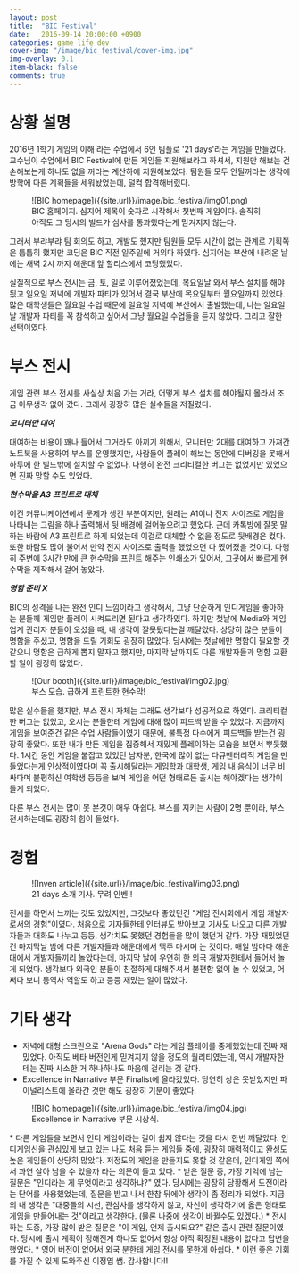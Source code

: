 ```yaml
---
layout: post
title:  "BIC Festival"
date:   2016-09-14 20:00:00 +0900
categories: game life dev
cover-img: "/image/bic_festival/cover-img.jpg"
img-overlay: 0.1
item-black: false
comments: true
---
```


# 상황 설명

2016년 1학기 게임의 이해 라는 수업에서 6인 팀플로 '21 days'라는 게임을 만들었다. 교수님이 수업에서 BIC Festival에 만든 게임들 지원해보라고 하셔서, 지원만 해보는 건 손해보는게 하나도 없을 꺼라는 계산하에 지원해보았다. 팀원들 모두 안될꺼라는 생각에 방학에 다른 계획들을 세워놨었는데, 덜컥 합격해버렸다.

<figure markdown="1">
![BIC homepage]({{site.url}}/image/bic_festival/img01.png)
<figcaption>
BIC 홈페이지. 심지어 제목이 숫자로 시작해서 첫번째 게임이다. 솔직히 아직도 그 당시의 빌드가 심사를 통과했다는게 믿겨지지 않는다.
</figcaption>
</figure>

그래서 부랴부랴 팀 회의도 하고, 개발도 했지만 팀원들 모두 시간이 없는 관계로 기획쪽은 틈틈히 했지만 코딩은 BIC 직전 일주일에 거의다 하였다. 심지어는 부산에 내려온 날에는 새벽 2시 까지 해운대 앞 할리스에서 코딩했었다.

실질적으로 부스 전시는 금, 토, 일로 이루어졌었는데, 목요일날 와서 부스 설치를 해야됬고 일요일 저녁에 개발자 파티가 있어서 결국 부산에 목요일부터 월요일까지 있었다. 많은 대학생들은 월요일 수업 때문에 일요일 저녁에 부산에서 출발했는데, 나는 일요일날 개발자 파티를 꼭 참석하고 싶어서 그냥 월요일 수업들을 듣지 않았다. 그리고 잘한 선택이였다.

# 부스 전시 

게임 관련 부스 전시를 사실상 처음 가는 거라, 어떻게 부스 설치를 해야될지 몰라서 조금 아무생각 없이 갔다. 그래서 굉장히 많은 실수들을 저질렀다.

***모니터만 대여***
 
대여하는 비용이 꽤나 들어서 그거라도 아끼기 위해서, 모니터만 2대를 대여하고 가져간 노트북을 사용하여 부스를 운영했지만, 사람들이 플레이 해보는 동안에 디버깅을 못해서 하루에 한 빌드밖에 설치할 수 없었다. 다행히 완전 크리티컬한 버그는 없었지만 있었으면 진짜 망할 수도 있었다.

***현수막을 A3 프린트로 대체***

이건 커뮤니케이션에서 문제가 생긴 부분이지만, 원래는 A1이나 전지 사이즈로 게임을 나타내는 그림을 하나 출력해서 뒷 배경에 걸어놓으려고 했었다. 근데 카톡방에 잘못 말하는 바람에 A3 프린트로 하게 되었는데 이걸로 대체할 수 없을 정도로 뒷배경은 컸다. 또한 바람도 많이 불어서 만약 전지 사이즈로 출력을 했었으면 다 찠어졌을 것이다. 다행히 주변에 3시간 만에 큰 현수막을 프린트 해주는 인쇄소가 있어서, 그곳에서 빠르게 현수막을 제작해서 걸어 놓았다.

***명함 준비 X***

BIC의 성격을 나는 완전 인디 느낌이라고 생각해서, 그냥 단순하게 인디게임을 좋아하는 분들께 게임만 플레이 시켜드리면 된다고 생각하였다. 하지만 첫날에 Media와 게임 업계 관리자 분들이 오셨을 때, 내 생각이 잘못됬다는걸 깨달았다. 상당히 많은 분들이 명함을 주셨고, 명함을 드릴 기회도 굉장히 많았다. 당시에는 첫날에만 명함이 필요할 것 같으니 명함은 급하게 뽑지 말자고 했지만, 마지막 날까지도 다른 개발자들과 명함 교환할 일이 굉장히 많았다.

<figure markdown="1">
![Our booth]({{site.url}}/image/bic_festival/img02.jpg)
<figcaption>
부스 모습. 급하게 프린트한 현수막!
</figcaption>
</figure>

많은 실수들을 했지만, 부스 전시 자체는 그래도 생각보다 성공적으로 하였다. 크리티컬한 버그는 없었고, 오시는 분들한테 게임에 대해 많이 피드백 받을 수 있었다. 지금까지 게임을 보여준건 같은 수업 사람들이였기 때문에, 불특정 다수에게 피드백들 받는건 굉장히 좋았다. 또한 내가 만든 게임을 집중해서 재밌게 플레이하는 모습을 보면서 뿌듯했다. 1시간 동안 게임을 붙잡고 있었던 남자분, 한국에 많이 없는 다큐멘터리적 게임을 만들었다는게 인상적이였다며 꼭 출시해달라는 게임학과 대학생, 게임 내 음식이 너무 비싸다며 불평하신 여학생 등등을 보며 게임을 어떤 형태로든 출시는 해야겠다는 생각이 들게 되었다. 

다른 부스 전시는 많이 못 본것이 매우 아쉽다. 부스를 지키는 사람이 2명 뿐이라, 부스 전시하는데도 굉장히 힘이 들었다. 

# 경험

<figure markdown="1">
![Inven article]({{site.url}}/image/bic_festival/img03.png)
<figcaption>
21 days 소개 기사. 무려 인벤!!
</figcaption>
</figure>

전시를 하면서 느끼는 것도 있었지만, 그것보다 좋았던건 "게임 전시회에서 게임 개발자로서의 경험"이였다. 처음으로 기자들한테 인터뷰도 받아보고 기사도 나오고 다른 개발자들과 대화도 나누고 등등, 생각치도 못했던 경험들을 많이 했던거 같다. 가장 재밌었던건 마지막날 밤에 다른 개발자들과 해운대에서 맥주 마시며 논 것이다. 매일 밤마다 해운대에서 개발자들끼리 놀았다는데, 마지막 날에 우연히 한 외국 개발자한테서 들어서 놀게 되었다. 생각보다 외국인 분들이 친절하게 대해주셔서 불편함 없이 놀 수 있었고, 어쩌다 보니 통역사 역할도 하고 등등 재밌는 일이 많았다. 

# 기타 생각

* 저녁에 대형 스크린으로 "Arena Gods" 라는 게임 플레이를 중계했었는데 진짜 재밌었다. 아직도 베타 버전인게 믿겨지지 않을 정도의 퀄리티였는데, 역시 개발자한테는 진짜 사소한 거 하나하나도 마음에 걸리는 것 같다.
* Excellence in Narrative 부문 Finalist에 올라갔었다. 당연히 상은 못받았지만 파이널리스트에 올라간 것만 해도 굉장히 기분이 좋았다.
<figure markdown="1">
![BIC homepage]({{site.url}}/image/bic_festival/img04.jpg)
<figcaption>
Excellence in Narrative 부문 시상식.
</figcaption>
</figure>
* 다른 게임들을 보면서 인디 게임이라는 길이 쉽지 않다는 것을 다시 한번 깨달았다. 인디게임신을 관심있게 보고 있는 나도 처음 듣는 게임들 중에, 굉장히 매력적이고 완성도 높은 게임들이 상당히 많았다. 저정도의 게임을 만들지도 못할 것 같은데, 인디게임 쪽에서 과연 살아 남을 수 있을까 라는 의문이 들고 있다.
* 받은 질문 중, 가장 기억에 남는 질문은 "인디라는 게 무엇이라고 생각하냐?" 였다. 당시에는 굉장히 당황해서 도전이라는 단어를 사용했었는데, 질문을 받고 나서 한참 뒤에야 생각이 좀 정리가 되었다. 지금의 내 생각은 "대중들의 시선, 관심사를 생각하지 않고, 자신이 생각하기에 옳은 형태로 게임을 만들어내는 것"이라고 생각한다. (물론 나중에 생각이 바뀔수도 있겠다.)
* 전시하는 도중, 가장 많이 받은 질문은 "이 게임, 언제 출시되요?" 같은 출시 관련 질문이였다. 당시에 출시 계획이 정해진게 하나도 없어서 항상 아직 확정된 내용이 없다고 답변을 했었다. 
* 영어 버전이 없어서 외국 분한테 게임 전시를 못한게 아쉽다.
* 이런 좋은 기회를 가질 수 있게 도와주신 이정엽 쌤. 감사합니다!!
